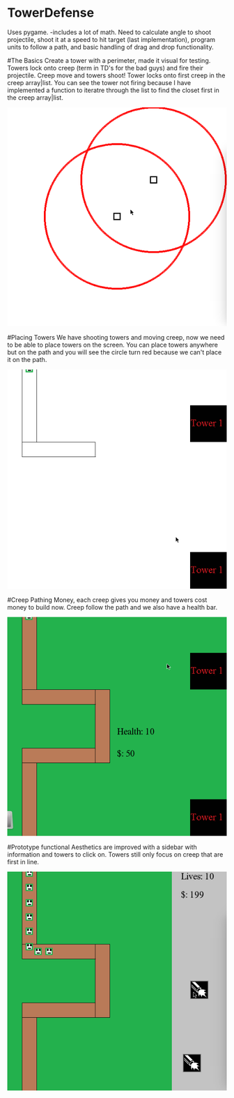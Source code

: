 # TowerDefense
Uses pygame.
-includes a lot of math. Need to calculate angle to shoot projectile, shoot it at a speed to hit target (last implementation), program units to follow a path, and basic handling of drag and drop functionality.

#The Basics
Create a tower with a perimeter, made it visual for testing. Towers lock onto creep (term in TD's for the bad guys) and fire their projectile. Creep move and towers shoot! Tower locks onto first creep in the creep array|list. You can see the tower not firing because I have implemented a function to iteratre through the list to find the closet first in the creep array|list. 

![The Basics](https://raw.githubusercontent.com/dadam88/TowerDefense/master/ProgressImages/progress_thebasics.gif)

#Placing Towers
We have shooting towers and moving creep, now we need to be able to place towers on the screen. You can place towers anywhere but on the path and you will see the circle turn red because we can't place it on the path.

![Placing Towers](https://raw.githubusercontent.com/dadam88/TowerDefense/master/ProgressImages/progress_placing_towers.gif)

#Creep Pathing
Money, each creep gives you money and towers cost money to build now. Creep follow the path and we also have a health bar.

![Creep Pathing](https://raw.githubusercontent.com/dadam88/TowerDefense/master/ProgressImages/progress_creep_moves.gif)

#Prototype functional
Aesthetics are improved with a sidebar with information and towers to click on. Towers still only focus on creep that are first in line. 

![Prototype functional](https://raw.githubusercontent.com/dadam88/TowerDefense/master/ProgressImages/progress_icons_sidebar.gif)

